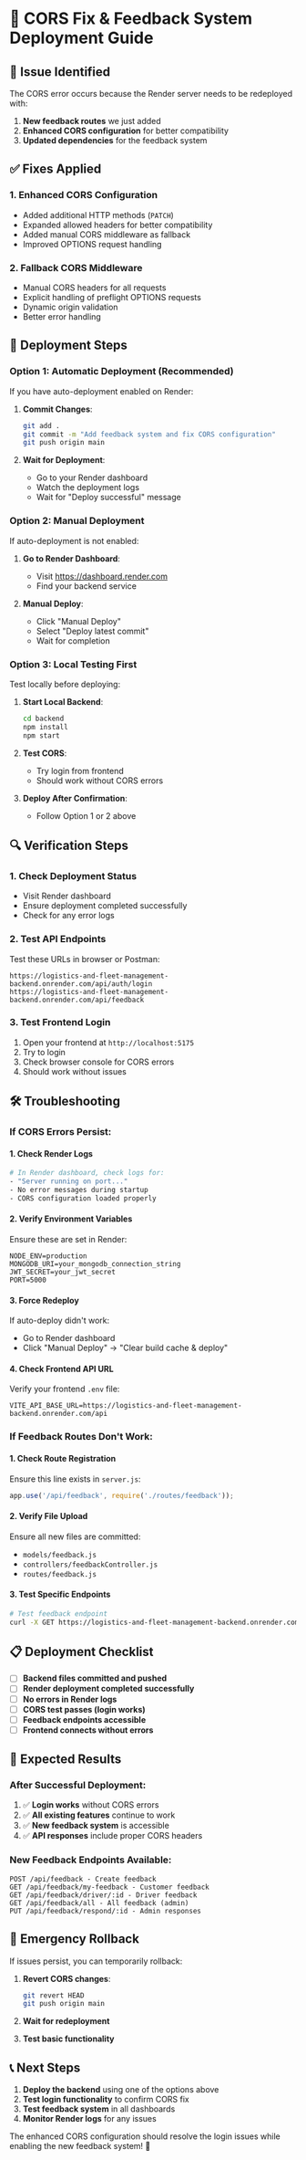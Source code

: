 # 🔧 CORS Fix & Feedback System Deployment Guide

## 🚨 **Issue Identified**
The CORS error occurs because the Render server needs to be redeployed with:
1. **New feedback routes** we just added
2. **Enhanced CORS configuration** for better compatibility
3. **Updated dependencies** for the feedback system

## ✅ **Fixes Applied**

### 1. **Enhanced CORS Configuration**
- Added additional HTTP methods (`PATCH`)
- Expanded allowed headers for better compatibility
- Added manual CORS middleware as fallback
- Improved OPTIONS request handling

### 2. **Fallback CORS Middleware**
- Manual CORS headers for all requests
- Explicit handling of preflight OPTIONS requests
- Dynamic origin validation
- Better error handling

## 🚀 **Deployment Steps**

### **Option 1: Automatic Deployment (Recommended)**
If you have auto-deployment enabled on Render:

1. **Commit Changes**:
   ```bash
   git add .
   git commit -m "Add feedback system and fix CORS configuration"
   git push origin main
   ```

2. **Wait for Deployment**:
   - Go to your Render dashboard
   - Watch the deployment logs
   - Wait for "Deploy successful" message

### **Option 2: Manual Deployment**
If auto-deployment is not enabled:

1. **Go to Render Dashboard**:
   - Visit https://dashboard.render.com
   - Find your backend service

2. **Manual Deploy**:
   - Click "Manual Deploy"
   - Select "Deploy latest commit"
   - Wait for completion

### **Option 3: Local Testing First**
Test locally before deploying:

1. **Start Local Backend**:
   ```bash
   cd backend
   npm install
   npm start
   ```

2. **Test CORS**:
   - Try login from frontend
   - Should work without CORS errors

3. **Deploy After Confirmation**:
   - Follow Option 1 or 2 above

## 🔍 **Verification Steps**

### **1. Check Deployment Status**
- Visit Render dashboard
- Ensure deployment completed successfully
- Check for any error logs

### **2. Test API Endpoints**
Test these URLs in browser or Postman:
```
https://logistics-and-fleet-management-backend.onrender.com/api/auth/login
https://logistics-and-fleet-management-backend.onrender.com/api/feedback
```

### **3. Test Frontend Login**
1. Open your frontend at `http://localhost:5175`
2. Try to login
3. Check browser console for CORS errors
4. Should work without issues

## 🛠️ **Troubleshooting**

### **If CORS Errors Persist:**

#### **1. Check Render Logs**
```bash
# In Render dashboard, check logs for:
- "Server running on port..."
- No error messages during startup
- CORS configuration loaded properly
```

#### **2. Verify Environment Variables**
Ensure these are set in Render:
```
NODE_ENV=production
MONGODB_URI=your_mongodb_connection_string
JWT_SECRET=your_jwt_secret
PORT=5000
```

#### **3. Force Redeploy**
If auto-deploy didn't work:
- Go to Render dashboard
- Click "Manual Deploy" → "Clear build cache & deploy"

#### **4. Check Frontend API URL**
Verify your frontend `.env` file:
```
VITE_API_BASE_URL=https://logistics-and-fleet-management-backend.onrender.com/api
```

### **If Feedback Routes Don't Work:**

#### **1. Check Route Registration**
Ensure this line exists in `server.js`:
```javascript
app.use('/api/feedback', require('./routes/feedback'));
```

#### **2. Verify File Upload**
Ensure all new files are committed:
- `models/feedback.js`
- `controllers/feedbackController.js`
- `routes/feedback.js`

#### **3. Test Specific Endpoints**
```bash
# Test feedback endpoint
curl -X GET https://logistics-and-fleet-management-backend.onrender.com/api/feedback/all
```

## 📋 **Deployment Checklist**

- [ ] **Backend files committed and pushed**
- [ ] **Render deployment completed successfully**
- [ ] **No errors in Render logs**
- [ ] **CORS test passes (login works)**
- [ ] **Feedback endpoints accessible**
- [ ] **Frontend connects without errors**

## 🎯 **Expected Results**

### **After Successful Deployment:**
1. ✅ **Login works** without CORS errors
2. ✅ **All existing features** continue to work
3. ✅ **New feedback system** is accessible
4. ✅ **API responses** include proper CORS headers

### **New Feedback Endpoints Available:**
```
POST /api/feedback - Create feedback
GET /api/feedback/my-feedback - Customer feedback
GET /api/feedback/driver/:id - Driver feedback
GET /api/feedback/all - All feedback (admin)
PUT /api/feedback/respond/:id - Admin responses
```

## 🚨 **Emergency Rollback**
If issues persist, you can temporarily rollback:

1. **Revert CORS changes**:
   ```bash
   git revert HEAD
   git push origin main
   ```

2. **Wait for redeployment**

3. **Test basic functionality**

## 📞 **Next Steps**
1. **Deploy the backend** using one of the options above
2. **Test login functionality** to confirm CORS fix
3. **Test feedback system** in all dashboards
4. **Monitor Render logs** for any issues

The enhanced CORS configuration should resolve the login issues while enabling the new feedback system! 🎉
